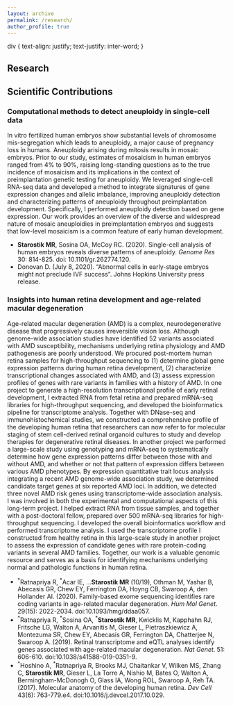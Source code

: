 ```yaml
---
layout: archive
permalink: /research/
author_profile: true
---
```

div {
  text-align: justify;
  text-justify: inter-word;
}
## Research


## Scientific Contributions

### Computational methods to detect aneuploidy in single-cell data
In vitro fertilized human embryos show substantial levels of chromosome mis-segregation which leads to aneuploidy, a major cause of pregnancy loss in humans. Aneuploidy arising during mitosis results in mosaic embryos. Prior to our study, estimates of mosaicism in human embryos ranged from 4% to 90%, raising long-standing questions as to the true incidence of mosaicism and its implications in the context of preimplantation genetic testing for aneuploidy. We leveraged single-cell RNA-seq data and developed a method to integrate signatures of gene expression changes and allelic imbalance, improving aneuploidy detection and characterizing patterns of aneuploidy throughout preimplantation development. Specifically, I performed aneuploidy detection based on gene expression. Our work provides an overview of the diverse and widespread nature of mosaic aneuploidies in preimplantation embryos and suggests that low-level mosaicism is a common feature of early human development.
<ul>
  <li><b>Starostik MR</b>, Sosina OA, McCoy RC. (2020). Single-cell analysis of human embryos reveals diverse patterns of aneuploidy. <i>Genome Res</i> 30: 814-825. doi: 10.1101/gr.262774.120.</li>
  <li>Donovan D. (July 8, 2020). “Abnormal cells in early-stage embryos might not preclude IVF success”. Johns Hopkins University press release.</li>
</ul>

### Insights into human retina development and age-related macular degeneration
Age-related macular degeneration (AMD) is a complex, neurodegenerative disease that progressively causes irreversible vision loss. Although genome-wide association studies have identified 52 variants associated with AMD susceptibility, mechanisms underlying retina physiology and AMD pathogenesis are poorly understood. We procured post-mortem human retina samples for high-throughput sequencing to (1) determine global gene expression patterns during human retina development, (2) characterize transcriptional changes associated with AMD, and (3) assess expression profiles of genes with rare variants in families with a history of AMD.
In one project to generate a high-resolution transcriptional profile of early retinal development, I extracted RNA from fetal retina and prepared mRNA-seq libraries for high-throughput sequencing, and developed the bioinformatics pipeline for transcriptome analysis. Together with DNase-seq and immunohistochemical studies, we constructed a comprehensive profile of the developing human retina that researchers can now refer to for molecular staging of stem cell-derived retinal organoid cultures to study and develop therapies for degenerative retinal diseases.
In another project we performed a large-scale study using genotyping and mRNA-seq to systematically determine how gene expression patterns differ between those with and without AMD, and whether or not that pattern of expression differs between various AMD phenotypes. By expression quantitative trait locus analysis integrating a recent AMD genome-wide association study, we determined candidate target genes at six reported AMD loci. In addition, we detected three novel AMD risk genes using transcriptome-wide association analysis. I was involved in both the experimental and computational aspects of this long-term project. I helped extract RNA from tissue samples, and together with a post-doctoral fellow, prepared over 500 mRNA-seq libraries for high-throughput sequencing. I developed the overall bioinformatics workflow and performed transcriptome analysis. I used the transcriptome profile I constructed from healthy retina in this large-scale study in another project to assess the expression of candidate genes with rare protein-coding variants in several AMD families. Together, our work is a valuable genomic resource and serves as a basis for identifying mechanisms underlying normal and pathologic functions in human retina.
<ul>
  <li><sup>*</sup>Ratnapriya R, <sup>*</sup>Acar IE, …<b>Starostik MR</b> (10/19), Othman M, Yashar B, Abecasis GR, Chew EY, Ferrington DA, Hoyng CB, Swaroop A, den Hollander AI. (2020). Family-based exome sequencing identifies rare coding variants in age-related macular degeneration. <i>Hum Mol Genet</i>. 29(15): 2022-2034. doi:10.1093/hmg/ddaa057.</li>
  <li><sup>*</sup>Ratnapriya R, <sup>*</sup>Sosina OA, <sup>*</sup><b>Starostik MR</b>, Kwicklis M, Kapphahn RJ, Fritsche LG, Walton A, Arvanitis M, Gieser L, Pietraszkiewicz A, Montezuma SR, Chew EY, Abecasis GR, Ferrington DA, Chatterjee N, Swaroop A. (2019). Retinal transcriptome and eQTL analyses identify genes associated with age-related macular degeneration. <i>Nat Genet</i>. 51: 606-610. doi:10.1038/s41588-019-0351-9.</li>
  <li><sup>*</sup>Hoshino A, <sup>*</sup>Ratnapriya R, Brooks MJ, Chaitankar V, Wilken MS, Zhang C, <b>Starostik MR</b>, Gieser L, La Torre A, Nishio M, Bates O, Walton A, Bermingham-McDonogh O, Glass IA, Wong ROL, Swaroop A, Reh TA. (2017). Molecular anatomy of the developing human retina. <i>Dev Cell</i> 43(6): 763-779.e4. doi:10.1016/j.devcel.2017.10.029.</li>
</ul>

